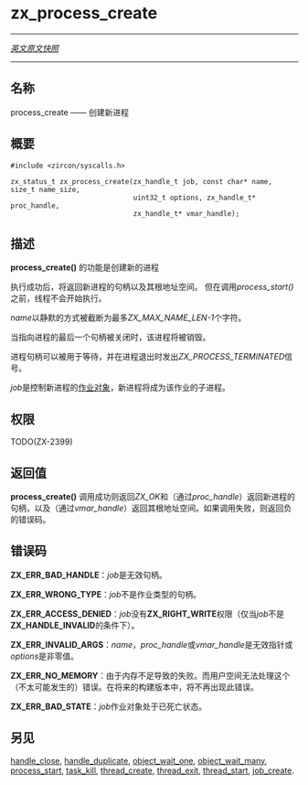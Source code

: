 # zx_process_create
---

[*英文原文快照*](https://github.com/fuchsia-mirror/zircon/blob/c90f6a56c60f0484be9f610096fb8d58edfef424/docs/syscalls/process_create.md)

---
<!-- ## NAME -->
## 名称

<!-- process_create - create a new process -->
process_create —— 创建新进程

<!-- ## SYNOPSIS -->
## 概要

```
#include <zircon/syscalls.h>

zx_status_t zx_process_create(zx_handle_t job, const char* name, size_t name_size,
                              uint32_t options, zx_handle_t* proc_handle,
                              zx_handle_t* vmar_handle);

```

<!-- ## DESCRIPTION -->
## 描述

<!-- **process_create**() creates a new process. -->
**process_create()** 的功能是创建新的进程

<!-- Upon success, handles for the new process and the root of its address space
are returned.  The thread will not start executing until *process_start()* is
called. -->
执行成功后，将返回新进程的句柄以及其根地址空间。 
但在调用*process_start()* 之前，线程不会开始执行。

<!-- *name* is silently truncated to a maximum of *ZX_MAX_NAME_LEN-1* characters. -->
*name*以静默的方式被截断为最多*ZX_MAX_NAME_LEN-1*个字符。

<!-- When the last handle to a process is closed, the process is destroyed. -->
当指向进程的最后一个句柄被关闭时，该进程将被销毁。

<!-- Process handles may be waited on and will assert the signal
*ZX_PROCESS_TERMINATED* when the process exits. -->
进程句柄可以被用于等待，并在进程退出时发出*ZX_PROCESS_TERMINATED*信号。

<!-- *job* is the controlling [job object](../objects/job.md) for the new
process, which will become a child of that job. -->
*job*是控制新进程的[作业对象](../objects/job.md)，新进程将成为该作业的子进程。

<!-- ## RIGHTS -->
## 权限

TODO(ZX-2399)

<!-- ## RETURN VALUE -->
## 返回值

<!-- On success, **process_create**() returns **ZX_OK**, a handle to the new process
(via *proc_handle*), and a handle to the root of its address space (via
*vmar_handle*).  In the event of failure, a negative error value is returned. -->
**process_create()** 调用成功则返回*ZX_OK*和（通过*proc_handle*）返回新进程的句柄，以及（通过*vmar_handle*）返回其根地址空间。如果调用失败，则返回负的错误码。

<!-- ## ERRORS -->
## 错误码

<!-- **ZX_ERR_BAD_HANDLE**  *job* is not a valid handle. -->
**ZX_ERR_BAD_HANDLE**：*job*是无效句柄。


<!-- **ZX_ERR_WRONG_TYPE**  *job* is not a job handle. -->
**ZX_ERR_WRONG_TYPE**：*job*不是作业类型的句柄。

<!-- **ZX_ERR_ACCESS_DENIED**  *job* does not have the **ZX_RIGHT_WRITE** right
(only when not **ZX_HANDLE_INVALID**). -->
**ZX_ERR_ACCESS_DENIED**：*job*没有**ZX_RIGHT_WRITE**权限（仅当*job*不是**ZX_HANDLE_INVALID**的条件下）。

<!-- **ZX_ERR_INVALID_ARGS**  *name*, *proc_handle*, or *vmar_handle*  was an invalid pointer,
or *options* was non-zero. -->
**ZX_ERR_INVALID_ARGS**：*name*，*proc_handle*或*vmar_handle*是无效指针或*options*是非零值。

<!-- **ZX_ERR_NO_MEMORY**  Failure due to lack of memory.
There is no good way for userspace to handle this (unlikely) error.
In a future build this error will no longer occur. -->
**ZX_ERR_NO_MEMORY**：由于内存不足导致的失败。而用户空间无法处理这个（不太可能发生的）错误。在将来的构建版本中，将不再出现此错误。

<!-- **ZX_ERR_BAD_STATE**  The job object is in the dead state. -->
**ZX_ERR_BAD_STATE**：*job*作业对象处于已死亡状态。

<!-- ## SEE ALSO -->
## 另见

[handle_close](handle_close.md),
[handle_duplicate](handle_duplicate.md),
[object_wait_one](object_wait_one.md),
[object_wait_many](object_wait_many.md),
[process_start](process_start.md),
[task_kill](task_kill.md),
[thread_create](thread_create.md),
[thread_exit](thread_exit.md),
[thread_start](thread_start.md),
[job_create](job_create.md).